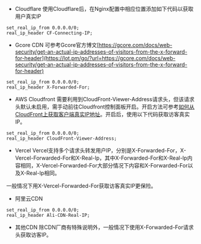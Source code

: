 - Cloudflare
使用Cloudflare后，在Nginx配置中相应位置添加如下代码以获取用户真实IP
```
set_real_ip_from 0.0.0.0/0;
real_ip_header CF-Connecting-IP;
```
- Gcore CDN
可参考Gcore官方博文[https://gcore.com/docs/web-security/get-an-actual-ip-addresses-of-visitors-from-the-x-forward-for-header](https://lot.pm/go/?url=https://gcore.com/docs/web-security/get-an-actual-ip-addresses-of-visitors-from-the-x-forward-for-header)
```
set_real_ip_from 0.0.0.0/0;
real_ip_header X-Forwarded-For;
```
- AWS Cloudfront
需要利用到CloudFront-Viewer-Address请求头，但该请求头默认未启用，需手动前往Cloudfront控制面板开启。开启方法可参考[如何从CloudFront上获取客户端真实IP地址](https://lot.pm/go/?url=https://blog.bitipcman.com/get-client-ip-from-cloudfront-viewer-header/)。开启后，使用以下代码获取访客真实IP。
```
set_real_ip_from 0.0.0.0/0;
real_ip_header CloudFront-Viewer-Address;
```

- Vercel
Vercel支持多个请求头转发用户IP，分别是X-Forwarded-For，X-Vercel-Forwarded-For和X-Real-Ip，其中X-Forwarded-For和X-Real-Ip内容相同，X-Vercel-Forwarded-For大部分情况下内容和X-Forwarded-For以及X-Real-Ip相同。

一般情况下用X-Vercel-Forwarded-For获取访客真实IP更保险。


- 阿里云CDN
```
set_real_ip_from 0.0.0.0/0;
real_ip_header Ali-CDN-Real-IP;
```
- 其他CDN
除CDN厂商有特殊说明外，一般情况下使用X-Forwarded-For请求头获取访客IP。